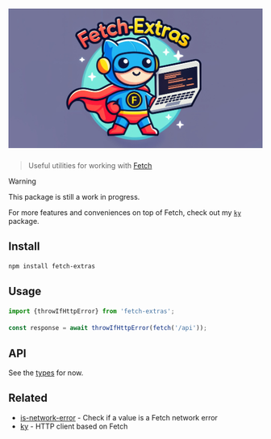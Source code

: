 <h1 align="center" title="fetch-extras">
	<img src="media/logo.jpg" alt="fetch-extras logo">
</h1>

> Useful utilities for working with [Fetch](https://developer.mozilla.org/en-US/docs/Web/API/Fetch_API)

> [!WARNING]
> This package is still a work in progress.

For more features and conveniences on top of Fetch, check out my [`ky`](https://github.com/sindresorhus/ky) package.

## Install

```sh
npm install fetch-extras
```

## Usage

```js
import {throwIfHttpError} from 'fetch-extras';

const response = await throwIfHttpError(fetch('/api'));
```

## API

See the [types](index.d.ts) for now.

## Related

- [is-network-error](https://github.com/sindresorhus/is-network-error) - Check if a value is a Fetch network error
- [ky](https://github.com/sindresorhus/ky) - HTTP client based on Fetch
